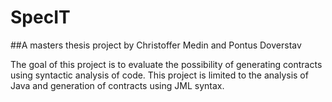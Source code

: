 # SpecIT
##A masters thesis project by Christoffer Medin and Pontus Doverstav

The goal of this project is to evaluate the possibility of generating contracts using syntactic analysis of code. 
This project is limited to the analysis of Java and generation of contracts using JML syntax.
